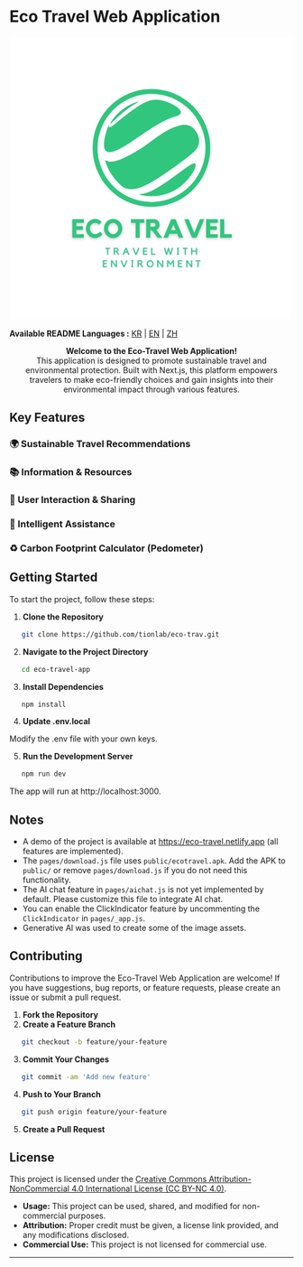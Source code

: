 # Eco Travel Web Application

<p align="center">
  <img src="./public/logo.png" alt="Logo" />
</p>

<p align="left">
  <strong>Available README Languages :</strong>
  <a href="./README.md">KR</a> | <a href="./README_EN.md">EN</a> | <a href="./README_ZH.md">ZH</a>
</p>
<p align="center">
  <strong>Welcome to the Eco-Travel Web Application!</strong><br>
  This application is designed to promote sustainable travel and environmental protection. Built with Next.js, this platform empowers travelers to make eco-friendly choices and gain insights into their environmental impact through various features.
</p>

## Key Features

### 🌍 Sustainable Travel Recommendations

### 📚 Information & Resources

### 💬 User Interaction & Sharing

### 🧠 Intelligent Assistance

### ♻️ Carbon Footprint Calculator (Pedometer)

## Getting Started

To start the project, follow these steps:

1. **Clone the Repository**

```bash
   git clone https://github.com/tionlab/eco-trav.git
```

2. **Navigate to the Project Directory**

```bash
   cd eco-travel-app
```

3. **Install Dependencies**

```bash
   npm install
```

4. **Update .env.local**

Modify the .env file with your own keys.

5. **Run the Development Server**

```bash
   npm run dev
```

The app will run at http://localhost:3000.

## Notes

-   A demo of the project is available at https://eco-travel.netlify.app (all features are implemented).
-   The `pages/download.js` file uses `public/ecotravel.apk`. Add the APK to `public/` or remove `pages/download.js` if you do not need this functionality.
-   The AI chat feature in `pages/aichat.js` is not yet implemented by default. Please customize this file to integrate AI chat.
-   You can enable the ClickIndicator feature by uncommenting the `ClickIndicator` in `pages/_app.js`.
-   Generative AI was used to create some of the image assets.

## Contributing

Contributions to improve the Eco-Travel Web Application are welcome! If you have suggestions, bug reports, or feature requests, please create an issue or submit a pull request.

1. **Fork the Repository**
2. **Create a Feature Branch**

```bash
   git checkout -b feature/your-feature
```

3. **Commit Your Changes**

```bash
   git commit -am 'Add new feature'
```

4. **Push to Your Branch**

```bash
   git push origin feature/your-feature
```

5. **Create a Pull Request**

## License

This project is licensed under the [Creative Commons Attribution-NonCommercial 4.0 International License (CC BY-NC 4.0)](https://creativecommons.org/licenses/by-nc/4.0/).

-   **Usage:** This project can be used, shared, and modified for non-commercial purposes.
-   **Attribution:** Proper credit must be given, a license link provided, and any modifications disclosed.
-   **Commercial Use:** This project is not licensed for commercial use.

---

